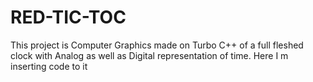 # RED-TIC-TOC
This project is Computer Graphics made on Turbo C++ of a full fleshed clock with Analog as well as Digital representation of time. 
Here I m inserting code to it
